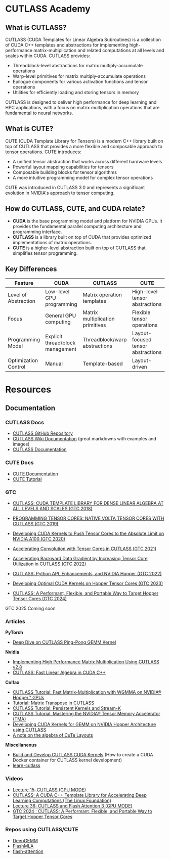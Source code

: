 # CUTLASS Academy

## What is CUTLASS?

CUTLASS (CUDA Templates for Linear Algebra Subroutines) is a collection of CUDA C++ templates and abstractions for implementing high-performance matrix-multiplication and related computations at all levels and scales within CUDA. CUTLASS provides:

- Threadblock-level abstractions for matrix multiply-accumulate operations
- Warp-level primitives for matrix multiply-accumulate operations
- Epilogue components for various activation functions and tensor operations
- Utilities for efficiently loading and storing tensors in memory

CUTLASS is designed to deliver high performance for deep learning and HPC applications, with a focus on matrix multiplication operations that are fundamental to neural networks.

## What is CUTE?

CUTE (CUDA Template Library for Tensors) is a modern C++ library built on top of CUTLASS that provides a more flexible and composable approach to tensor operations. CUTE introduces:

- A unified tensor abstraction that works across different hardware levels
- Powerful layout mapping capabilities for tensors
- Composable building blocks for tensor algorithms
- A more intuitive programming model for complex tensor operations

CUTE was introduced in CUTLASS 3.0 and represents a significant evolution in NVIDIA's approach to tensor computing.

## How do CUTLASS, CUTE, and CUDA relate?

- **CUDA** is the base programming model and platform for NVIDIA GPUs. It provides the fundamental parallel computing architecture and programming interface.
- **CUTLASS** is a library built on top of CUDA that provides optimized implementations of matrix operations.
- **CUTE** is a higher-level abstraction built on top of CUTLASS that simplifies tensor programming.

## Key Differences

| Feature | CUDA | CUTLASS | CUTE |
|---------|------|---------|------|
| Level of Abstraction | Low-level GPU programming | Matrix operation templates | High-level tensor abstractions |
| Focus | General GPU computing | Matrix multiplication primitives | Flexible tensor operations |
| Programming Model | Explicit thread/block management | Threadblock/warp abstractions | Layout-focused tensor abstractions |
| Optimization Control | Manual | Template-based | Layout-driven |


# Resources

## Documentation

### CUTLASS Docs
- [CUTLASS GitHub Repository](https://github.com/NVIDIA/cutlass)
- [CUTLASS Wiki Documentation](https://github.com/NVIDIA/cutlass/wiki/Documentation) (great markdowns with examples and images)
- [CUTLASS Documentation](https://nvidia.github.io/cutlass/index.html)

### CUTE Docs
- [CUTE Documentation](https://github.com/NVIDIA/cutlass/tree/main/media/docs/cute)
- [CUTE Tutorial](https://github.com/NVIDIA/cutlass/tree/main/examples/cute/tutorial)

### GTC
- [CUTLASS: CUDA TEMPLATE LIBRARY FOR DENSE LINEAR ALGEBRA AT ALL LEVELS AND SCALES (GTC 2018)](./s8854-cutlass-software-primitives-for-dense-linear-algebra-at-all-levels-and-scales-within-cuda.pdf)

- [PROGRAMMING TENSOR CORES: NATIVE VOLTA TENSOR CORES WITH CUTLASS (GTC 2019)](https://developer.download.nvidia.com/video/gputechconf/gtc/2019/presentation/s9593-cutensor-high-performance-tensor-operations-in-cuda-v2.pdf)

- [Developing CUDA Kernels to Push Tensor Cores to the Absolute Limit on NVIDIA A100 (GTC 2020)](https://www.nvidia.com/en-us/on-demand/session/gtcsj20-s21745/)

- [Accelerating Convolution with Tensor Cores in CUTLASS (GTC 2021)](https://www.nvidia.com/en-us/on-demand/session/gtcspring21-s31883/)

- [Accelerating Backward Data Gradient by Increasing Tensor Core Utilization in CUTLASS (GTC 2022)](https://www.nvidia.com/en-us/on-demand/session/gtcspring22-s41996/)

- [CUTLASS: Python API, Enhancements, and NVIDIA Hopper (GTC 2022)](https://www.nvidia.com/en-us/on-demand/session/gtcfall22-a41131/)

- [Developing Optimal CUDA Kernels on Hopper Tensor Cores (GTC 2023)](https://www.nvidia.com/en-us/on-demand/session/gtcspring23-s51413/)

- [CUTLASS: A Performant, Flexible, and Portable Way to Target Hopper Tensor Cores (GTC 2024)](https://www.nvidia.com/en-us/on-demand/session/gtc24-s61198/)

GTC 2025 Coming soon

### Articles
**PyTorch**
- [Deep Dive on CUTLASS Ping-Pong GEMM Kernel](https://pytorch.org/blog/cutlass-ping-pong-gemm-kernel/)  

**Nvidia**
- [Implementing High Performance Matrix Multiplication Using CUTLASS v2.8](https://developer.nvidia.com/blog/implementing-high-performance-matrix-multiplication-using-cutlass-v2-8/)
- [CUTLASS: Fast Linear Algebra in CUDA C++](https://developer.nvidia.com/blog/cutlass-linear-algebra-cuda/) 

**Colfax**
- [CUTLASS Tutorial: Fast Matrix-Multiplication with WGMMA on NVIDIA® Hopper™ GPUs](https://research.colfax-intl.com/cutlass-tutorial-wgmma-hopper/)
- [Tutorial: Matrix Transpose in CUTLASS](https://research.colfax-intl.com/tutorial-matrix-transpose-in-cutlass/)
- [CUTLASS Tutorial: Persistent Kernels and Stream-K](https://research.colfax-intl.com/cutlass-tutorial-persistent-kernels-and-stream-k/)
- [CUTLASS Tutorial: Mastering the NVIDIA® Tensor Memory Accelerator (TMA)](https://research.colfax-intl.com/tutorial-hopper-tma/)
- [Developing CUDA Kernels for GEMM on NVIDIA Hopper Architecture using CUTLASS](https://research.colfax-intl.com/nvidia-hopper-gemm-cutlass/)
- [A note on the algebra of CuTe Layouts](https://research.colfax-intl.com/a-note-on-the-algebra-of-cute-layouts/)  

**Miscellaneous**
- [Build and Develop CUTLASS CUDA Kernels](https://leimao.github.io/blog/Build-Develop-CUTLASS-CUDA-Kernels/) (How to create a CUDA Docker container for CUTLASS kernel development)
- [learn-cutlass](https://gty111.github.io/2023/03/21/learn-cutlass-1/)

### Videos
- [Lecture 15: CUTLASS (GPU MODE)](https://www.youtube.com/watch?v=G6q719ck7ww&ab_channel=GPUMODE)
- [CUTLASS: A CUDA C++ Template Library for Accelerating Deep Learning Computations (The Linux Foundation)](https://www.youtube.com/watch?v=PWWOGrLZtZg&ab_channel=TheLinuxFoundation)
- [Lecture 36: CUTLASS and Flash Attention 3 (GPU MODE)](https://www.youtube.com/watch?v=JwUcZwPOCpA&t=2831s&ab_channel=GPUMODE)
- [GTC 2024 : CUTLASS: A Performant, Flexible, and Portable Way to Target Hopper Tensor Cores](https://www.nvidia.com/en-us/on-demand/session/gtc24-s61198/)


### Repos using CUTLASS/CUTE
- [DeepGEMM](https://github.com/deepseek-ai/DeepGEMM)
- [FlashMLA](https://github.com/deepseek-ai/FlashMLA)
- [flash-attention](https://github.com/Dao-AILab/flash-attention)















